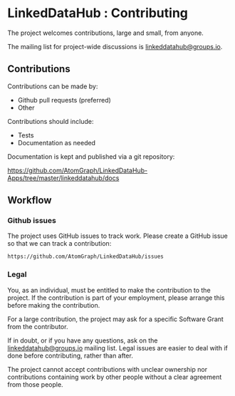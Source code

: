 LinkedDataHub : Contributing
============================

The project welcomes contributions, large and small, from anyone.

The mailing list for project-wide discussions is linkeddatahub@groups.io.

## Contributions

Contributions can be made by:

* Github pull requests (preferred)
* Other

Contributions should include:

* Tests
* Documentation as needed

Documentation is kept and published via a git repository:

   https://github.com/AtomGraph/LinkedDataHub-Apps/tree/master/linkeddatahub/docs

## Workflow

### Github issues

The project uses GitHub issues to track work. Please create a GitHub issue so that we can track a contribution:

    https://github.com/AtomGraph/LinkedDataHub/issues

### Legal

You, as an individual, must be entitled to make the contribution to the
project. If the contribution is part of your employment, please arrange
this before making the contribution.

For a large contribution, the project may ask for a specific Software
Grant from the contributor.

If in doubt, or if you have any questions, ask on the linkeddatahub@groups.io
mailing list. Legal issues are easier to deal with if done before
contributing, rather than after.

The project cannot accept contributions with unclear ownership nor
contributions containing work by other people without a clear agreement
from those people.